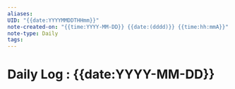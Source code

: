 ```yaml
---
aliases: 
UID: "{{date:YYYYMMDDTHHmm}}"
note-created-on: "{{time:YYYY-MM-DD}} {{date:(dddd)}} {{time:hh:mmA}}"
note-type: Daily
tags:
---
```

# Daily Log : {{date:YYYY-MM-DD}}

<!-- Random observations, ideas, to-dos; Capture everything unfiltered;-->
